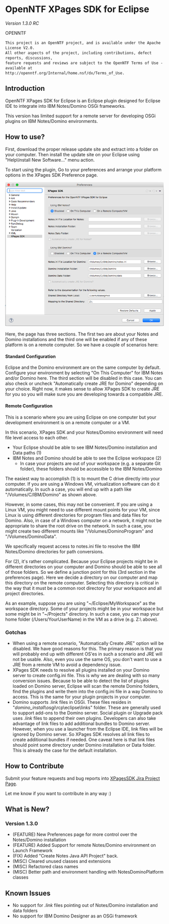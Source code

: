 # OpenNTF XPages SDK for Eclipse

*Version 1.3.0 RC*

OPENNTF

    This project is an OpenNTF project, and is available under the Apache License V2.0.  
    All other aspects of the project, including contributions, defect reports, discussions,
    feature requests and reviews are subject to the OpenNTF Terms of Use - available at
    http://openntf.org/Internal/home.nsf/dx/Terms_of_Use.



## Introduction

OpenNTF XPages SDK for Eclipse is an Eclipse plugin designed for Eclipse IDE to integrate into IBM Notes/Domino OSGi frameworks.

This version has limited support for a remote server for developing OSGi plugins on IBM Notes/Domino environments.

## How to use?

First, download the proper release update site and extract into a folder on your computer. Then install the update site on your Eclipse using "Help\Install New Software…" menu action.

To start using the plugin, Go to your preferences and arrange your platform options in the XPages SDK Preference page.

![XPagesSDK Preferences Page](_docinclude/preferences.png)

Here, the page has three sections. The first two are about your Notes and Domino installations and the third one will be enabled if any of these platform is on a remote computer. So we have a couple of scenarios here:

#### Standard Configuration

Eclipse and the Domino environment are on the same computer by default. Configure your environment by selecting "On This Computer" for IBM Notes and/or Domino here. The third section will be disabled in this case. You can also check or uncheck "Automatically create JRE for Domino" depending on your choice. Right now, it makes sense to allow XPages SDK to create JRE for you so you will make sure you are developing towards a compatible JRE.

#### Remote Configuration

This is a scenario where you are using Eclipse on one computer but your development environment is on a remote computer or a VM. 

In this scenario, XPages SDK and your Notes/Domino environment will need file level access to each other. 

- Your Eclipse should be able to see IBM Notes/Domino installation and Data paths (1)
- IBM Notes and Domino should be able to see the Eclipse workspace (2)
  - In case your projects are out of your workspace (e.g. a separate Git folder), these folders should be accessible to the IBM Notes/Domino

The easiest way to accomplish (1) is to mount the C drive directly into your computer. If you are using a Windows VM, virtualization software can do it automatically. In such a case, you will end up with a path like "/Volumes/C/IBM/Domino" as shown above.

However, in some cases, this may not be convenient. If you are using a Linux VM, you might need to use different mount points for your VM, since Linux is using different directories for program files and data files for Domino. Also, in case of a Windows computer on a network, it might not be appropriate to share the root drive on the network.  In such a case, you might create two different mounts like "/Volumes/DominoProgram" and "/Volumes/DominoData". 

We specifically request access to notes.ini file to resolve the IBM Notes/Domino directories for path conversions.

For (2), it's rather complicated. Because your Eclipse projects might be in different directories on your computer and Domino should be able to see all of those folders. So we define a junction point for this (3rd section in the preferences page). Here we decide a directory on our computer and map this directory on the remote computer. Selecting this directory is critical in the way that it must be a common root directory for your workspace and all project directories.

As an example, suppose you are using "~/Eclipse/MyWorkspace" as the workspace directory. Some of your projects might be in your workspace but some might be in "~/Projects" directory. In such a case, you can map your home folder (/Users/YourUserName) in the VM as a drive (e.g. Z:\ above). 

### Gotchas

- When using a remote scenario, "Automatically Create JRE" option will be disabled. We have good reasons for this. The primary reason is that you will probably end up with different OS'es in such a scenario and JRE will not be usable. Also, even you use the same OS, you don't want to use a JRE from a remote VM to avoid a dependency issue.
- XPages SDK needs to resolve all plugins installed on your Domino server to create config.ini file. This is why we are dealing with so many conversion issues. Because to be able to detect the list of plugins loaded on Domino server, Eclipse will scan the remote Domino folders, find the plugins and write them into the config.ini file in a way Domino to access. This is the same for your plugin projects in your computer.
- Domino supports .link files in OSGi. These files resides in "*domino_install*\osgi\rcp\eclipse\links" folder. These are generally used to support add-ons to the Domino server. Social plugin or Upgrade pack uses *.link* files to append their own plugins. Developers can also take advantage of link files to add additional bundles to Domino server. However, when you use a launcher from the Eclipse IDE, link files will be ignored by Domino server. So XPages SDK resolves all link files to create additional bundles if needed. One caveat here is that link files should point some directory under Domino installation or Data folder. This is already the case for the default installation.

## How to Contribute

Submit your feature requests and bug reports into [XPagesSDK Jira Project Page](https://jira.openntf.org/projects/XSPSDK).

Let me know if you want to contribute in any way :)

## What is New?

### Version 1.3.0

- (FEATURE) New Preferences page for more control over the Notes/Domino installation
- (FEATURE) Added Support for remote Notes/Domino environment on Launch Framework
- (FIX) Added "Create Notes Java API Project" back.
- (MISC) Cleared unused classes and extensions
- (MISC) Refactored class names
- (MISC) Better path and environment handling with NotesDominoPlatform classes 

## Known Issues

- No support for *.link* files pointing out of Notes/Domino installation and data folders
- No support for IBM Domino Designer as an OSGi framework

